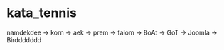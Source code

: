 kata_tennis
===========
namdekdee -> korn -> aek -> prem -> falom -> BoAt -> GoT -> Joomla -> Birddddddd
